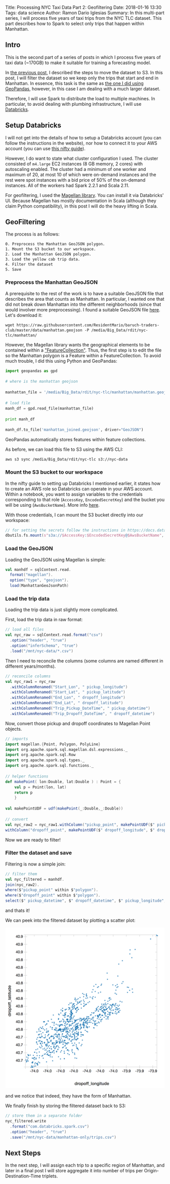 Title: Processing NYC Taxi Data Part 2: Geofiltering
Date: 2018-01-16 13:30
Tags: data science
Author: Ramon Dario Iglesias
Summary: In this multi-part series, I will process five years of taxi trips from the NYC TLC dataset. This part describes how to Spark to select only trips that happen within Manhattan.

## Intro

This is the second part of a series of posts in which I process five years of taxi data (~170GB) to make it suitable for training a forecasting model. 

In [the previous post](http://ramondario.com/processing-nyc-taxi-data-part-1-downloading.html), I described the steps to move the dataset to S3. In this post, I will filter the dataset so we keep only the trips that start and end in Manhattan. In essence, this task is the same as [the one I did using GeoPandas](http://ramondario.com/testing-new-yorks-taxi-dataset-googles-bigquery-and-geopandas.html), however, in this case I am dealing with a much larger dataset.

Therefore, I will use Spark to distribute the load to multiple machines. In particular, to avoid dealing with plumbing infrastructure, I will use [Databricks](https://databricks.com/).

## Setup Databricks

I will not get into the details of how to setup a Databricks account (you can follow the instructions in the website), nor how to connect it to your AWS account (you can use [this nifty guide](https://databricks.com/)). 

However, I do want to state what cluster configuration I used. The cluster consisted of `m4.large` EC2 instances (8 GB memory, 2 cores) with autoscaling enabled. The cluster had a minimum of one worker and maximum of 20, at most 10 of which were on-demand instances and the rest were spot instances with a bid price of 50% of the on-demand instances. All of the workers had Spark 2.2.1 and Scala 2.11. 

For geofiltering, I used the [Magellan library](https://github.com/harsha2010/magellan). You can install it via Databricks' UI. Because Magellan has mostly documentation in Scala (although they claim Python compatibility), in this post I will do the heavy lifting in Scala.

## GeoFiltering

The process is as follows:
    
    0. Preprocess the Manhattan GeoJSON polygon.
    1. Mount the S3 bucket to our workspace.
    2. Load the Manhattan GeoJSON polygon.
    3. Load the yellow cab trip data.
    4. Filter the dataset
    5. Save

### Preprocess the Manhattan GeoJSON

A prerequisite to the rest of the work is to have a suitable GeoJSON file that describes the area that counts as Manhattan. In particular, I wanted one that did not break down Manhattan into the different neighborhoods (since that would involver more preprocessing). I found a suitable GeoJSON file [here](https://raw.githubusercontent.com/ResidentMario/baruch-traders-club/master/data/manhattan.geojson). Let's download it:


```
wget https://raw.githubusercontent.com/ResidentMario/baruch-traders-club/master/data/manhattan.geojson -P /media/Big_Data/rdit/nyc-tlc/manhattan/
```


However, the Magellan library wants the geographical elements to be contained within a ["FeatureCollection"](http://geojson.org/geojson-spec.html#feature-collection-objects). Thus, the first step is to edit the file so the Manhattan polygon is a Feature within a FeatureCollection. To avoid much trouble, I did this using Python and GeoPandas:

```python
import geopandas as gpd

# where is the manhattan geojson

manhattan_file = '/media/Big_Data/rdit/nyc-tlc/manhattan/manhattan.geojson'

# load file
manh_df = gpd.read_file(manhattan_file)

print manh_df

manh_df.to_file('manhattan_joined.geojson', driver="GeoJSON")
```

GeoPandas automatically stores features within feature collections.

As before, we can load this file to S3 using the AWS CLI:

```
aws s3 sync /media/Big_Data/rdit/nyc-tlc s3://nyc-data
```

### Mount the S3 bucket to our workspace

In the nifty guide to setting up Databricks I mentioned earlier, it states how to create an AWS role so Databricks can operate in your AWS account. Within a notebook, you want to assign variables to the credentials corresponding to that role (`AccessKey`, `EncodedSecretKey`) and the bucket you will be using (`AwsBucketName`). More info [here](https://docs.databricks.com/spark/latest/data-sources/aws/amazon-s3.html).

With those credentials, I can mount the S3 bucket directly into our workspace:
```scala
// for setting the secrets follow the instructions in https://docs.databricks.com/spark/latest/data-sources/aws/amazon-s3.html
dbutils.fs.mount(s"s3a://$AccessKey:$EncodedSecretKey@$AwsBucketName", s"/mnt/$MountName")
```

### Load the GeoJSON

Loading the GeoJSON using Magellan is simple:

```scala
val manhdf = sqlContext.read.
  format("magellan").
  option("type", "geojson").
  load(ManhattanGeoJsonPath)
```

### Load the trip data

Loading the trip data is just slightly more complicated.

First, load the trip data in raw format:

```scala
// load all files
val nyc_raw = sqlContext.read.format("csv")
  .option("header", "true")
  .option("inferSchema", "true")
  .load("/mnt/nyc-data/*.csv")
```

Then I need to reconcile the columns (some columns are named different in different years/months).
```scala
// reconcile columns
val nyc_raw1 = nyc_raw
  .withColumnRenamed("Start_Lon", " pickup_longitude")
  .withColumnRenamed("Start_Lat", " pickup_latitude")
  .withColumnRenamed("End_Lon", " dropoff_longitude")
  .withColumnRenamed("End_Lat", " dropoff_latitude")
  .withColumnRenamed("Trip_Pickup_DateTime", " pickup_datetime")
  .withColumnRenamed("Trip_Dropoff_DateTime", " dropoff_datetime")
```

Now, convert those pickup and dropoff coordinates to Magellan Point objects. 

```scala
// imports
import magellan.{Point, Polygon, PolyLine}
import org.apache.spark.sql.magellan.dsl.expressions._
import org.apache.spark.sql.Row
import org.apache.spark.sql.types._
import org.apache.spark.sql.functions._

// helper functions
def makePoint( lon:Double, lat:Double ) : Point = {
    val p = Point(lon, lat)
    return p
    }

val makePointUDF = udf(makePoint(_:Double,_:Double))

// convert
val nyc_raw2 = nyc_raw1.withColumn("pickup_point", makePointUDF($" pickup_longitude", $" pickup_latitude")).
withColumn("dropoff_point", makePointUDF($" dropoff_longitude", $" dropoff_latitude"))
```

Now we are ready to filter!

### Filter the dataset and save

Filtering is now a simple join:

```scala
// filter them
val nyc_filtered = manhdf.
join(nyc_raw2).
where($"pickup_point" within $"polygon").
where($"dropoff_point" within $"polygon").
select($" pickup_datetime", $" dropoff_datetime", $" pickup_longitude", $" pickup_latitude", $" dropoff_longitude", $" dropoff_latitude")
```

and thats it!

We can peek into the filtered dataset by plotting a scatter plot:

![result](images/nyc_filtered.png)

and we notice that indeed, they have the form of Manhattan. 

We finally finish by storing the filtered dataset back to S3:

```scala
// store them in a separate folder
nyc_filtered.write
  .format("com.databricks.spark.csv")
  .option("header", "true")
  .save("/mnt/nyc-data/manhattan-only/trips.csv")
```

## Next Steps

In the next step, I will assign each trip to a specific region of Manhattan, and later in a final post I will store aggregate it into number of trips per Origin-Destination-Time triplets. 

